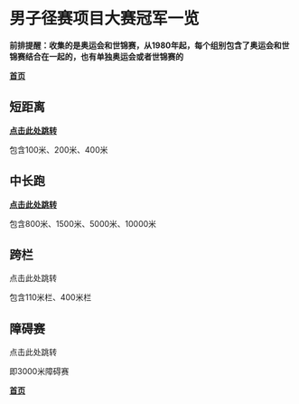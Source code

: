 # 男子径赛项目大赛冠军一览

<b>前排提醒：收集的是奥运会和世锦赛，从1980年起，每个组别包含了奥运会和世锦赛结合在一起的，也有单独奥运会或者世锦赛的</b>

<b>[首页](../../README.md)</b>

## 短距离

<b>[点击此处跳转](./Short-Distance-ALL.md)</b>

包含100米、200米、400米

## 中长跑

<b>[点击此处跳转](./Short-Distance-ALL.md)</b>

包含800米、1500米、5000米、10000米

## 跨栏

点击此处跳转

包含110米栏、400米栏

## 障碍赛

点击此处跳转

即3000米障碍赛

<b>[首页](../../README.md)</b>